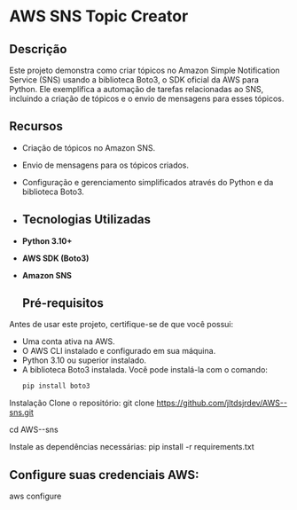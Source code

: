 # AWS SNS Topic Creator

## Descrição

Este projeto demonstra como criar tópicos no Amazon Simple Notification Service (SNS) usando a biblioteca Boto3, o SDK oficial da AWS para Python. Ele exemplifica a automação de tarefas relacionadas ao SNS, incluindo a criação de tópicos e o envio de mensagens para esses tópicos.

## Recursos 

- Criação de tópicos no Amazon SNS.
- Envio de mensagens para os tópicos criados.
- Configuração e gerenciamento simplificados através do Python e da biblioteca Boto3.

- ## Tecnologias Utilizadas

- **Python 3.10+**
- **AWS SDK (Boto3)**
- **Amazon SNS**

   ## Pré-requisitos

Antes de usar este projeto, certifique-se de que você possui:

- Uma conta ativa na AWS.
- O AWS CLI instalado e configurado em sua máquina.
- Python 3.10 ou superior instalado.
- A biblioteca Boto3 instalada. Você pode instalá-la com o comando:
  ```bash
  pip install boto3
Instalação
Clone o repositório:
git clone https://github.com/jltdsjrdev/AWS--sns.git

cd AWS--sns

Instale as dependências necessárias:
pip install -r requirements.txt

## Configure suas credenciais AWS:
aws configure
